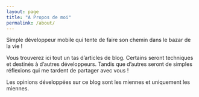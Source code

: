 ```yaml
---
layout: page
title: "A Propos de moi"
permalink: /about/
---
```


Simple développeur mobile qui tente de faire son chemin dans le bazar de la vie !

Vous trouverez ici tout un tas d’articles de blog. Certains seront techniques et destinés à d’autres développeurs. Tandis que d’autres seront de simples réflexions qui me tardent de partager avec vous !

Les opinions développées sur ce blog sont les miennes et uniquement les miennes.